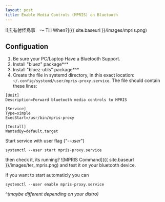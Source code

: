 ```yaml
---
layout: post
title: Enable Media Controls (MPRIS) on Bluetooth
---
```


![広有射怪鳥事　～ Till When?]({{ site.baseurl }}/images/mpris.png)

## Configuation
1. Be sure your PC/Laptop Have a Bluetooth Support.
2. Install "bluez" package*^*
3. Install "bluez-utils" package*^*
4. Create the file in systemd directory, in this exact location: `~/.config/systemd/user/mpris-proxy.service`.
    The file should contain these lines:
    
```
[Unit]
Description=Forward bluetooth media controls to MPRIS

[Service]
Type=simple
ExecStart=/usr/bin/mpris-proxy

[Install]
WantedBy=default.target
```

Start service with user flag ("*--user*")

```systemctl --user start mpris-proxy.service```

then check it, its running?
![MPRIS Command]({{ site.baseurl }}/images/ter_mpris.png)
and test it on your bluetooth device.

If you want to start automaticly you can

```systemctl --user enable mpris-proxy.service```

 *^(maybe different depending on your distro)*
